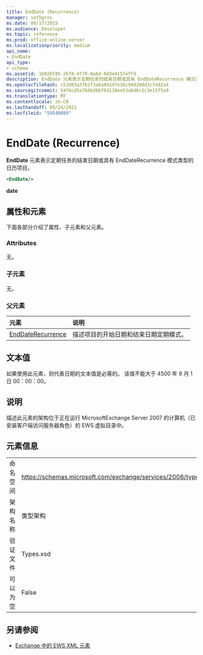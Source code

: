 ```yaml
---
title: EndDate (Recurrence)
manager: sethgros
ms.date: 09/17/2015
ms.audience: Developer
ms.topic: reference
ms.prod: office-online-server
ms.localizationpriority: medium
api_name:
- EndDate
api_type:
- schema
ms.assetid: 16026595-26f8-4770-8a6d-0d3e4157effd
description: EndDate 元素表示定期任务的结束日期或具有 EndDateRecurrence 模式类型的日历项目。
ms.openlocfilehash: c53d83a3fb2f3a6a841d7e16c94d20dd3c7a92a4
ms.sourcegitcommit: 54f6cd5a704b36b76d110ee53a6d6c1c3e15f5a9
ms.translationtype: MT
ms.contentlocale: zh-CN
ms.lasthandoff: 09/24/2021
ms.locfileid: "59540089"
---
```

# <a name="enddate-recurrence"></a>EndDate (Recurrence)

**EndDate** 元素表示定期任务的结束日期或具有 EndDateRecurrence 模式类型的日历项目。 
  
```xml
<EndDate/>
```

 **date**
## <a name="attributes-and-elements"></a>属性和元素

下面各部分介绍了属性、子元素和父元素。
  
### <a name="attributes"></a>Attributes

无。
  
### <a name="child-elements"></a>子元素

无。
  
### <a name="parent-elements"></a>父元素

|**元素**|**说明**|
|:-----|:-----|
|[EndDateRecurrence](enddaterecurrence.md) <br/> |描述项目的开始日期和结束日期定期模式。  <br/> |
   
## <a name="text-value"></a>文本值

如果使用此元素，则代表日期的文本值是必需的。 该值不能大于 4500 年 9 月 1 日 00：00：00。
  
## <a name="remarks"></a>说明

描述此元素的架构位于正在运行 MicrosoftExchange Server 2007 的计算机（已安装客户端访问服务器角色）的 EWS 虚拟目录中。
  
## <a name="element-information"></a>元素信息

|||
|:-----|:-----|
|命名空间  <br/> |https://schemas.microsoft.com/exchange/services/2006/types  <br/> |
|架构名称  <br/> |类型架构  <br/> |
|验证文件  <br/> |Types.xsd  <br/> |
|可以为空  <br/> |False  <br/> |
   
## <a name="see-also"></a>另请参阅



- [Exchange 中的 EWS XML 元素](ews-xml-elements-in-exchange.md)

